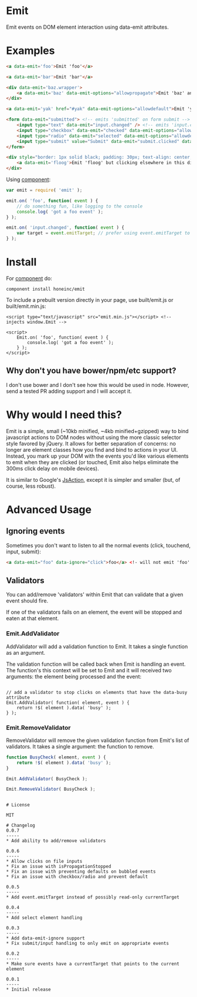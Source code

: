 # Emit

Emit events on DOM element interaction using data-emit attributes.

# Examples

```html
<a data-emit='foo'>Emit 'foo'</a>

<a data-emit='bar'>Emit 'bar'</a>

<div data-emit='baz.wrapper'>
    <a data-emit='baz' data-emit-options="allowpropagate">Emit 'baz' and, due to propagation, 'baz.wrapper'.</a>
</div>

<a data-emit='yak' href="#yak" data-emit-options="allowdefault">Emit 'yak' and allow default navigation to #yak.</a>

<form data-emit="submitted"> <!-- emits 'submitted' on form submit -->
    <input type="text" data-emit="input.changed" /> <!-- emits 'input.changed' on input -->
    <input type="checkbox" data-emit="checked" data-emit-options="allowdefault">This is a checkbox.</input> <!-- allowdefault will let the checkbox check -->
    <input type="radio" data-emit="selected" data-emit-options="allowdefault">This is a radio button.</input> <!-- allowdefault will let the radio button select -->
    <input type="submit" value="Submit" data-emit="submit.clicked" data-emit-options="allowdefault" /> <!-- allowdefault will let the form submission event fire -->
</form>

<div style="border: 1px solid black; padding: 30px; text-align: center;" data-emit=""> <!-- catch click/touch event -->
    <a data-emit='floog'>Emit 'floog' but clicking elsewhere in this div should *not* produce an 'unhandled' event.</a>
</div>

```

Using [component](http://component.io):

```javascript
var emit = require( 'emit' );

emit.on( 'foo', function( event ) {
    // do something fun, like logging to the console
    console.log( 'got a foo event' );
} );

emit.on( 'input.changed', function( event ) {
    var target = event.emitTarget; // prefer using event.emitTarget to event.currentTarget unless you're sure you know what's up
} );
```

# Install

For [component](http://component.io) do:

```
component install honeinc/emit
```

To include a prebuilt version directly in your page, use built/emit.js or built/emit.min.js:

```
<script type="text/javascript" src="emit.min.js"></script> <!-- injects window.Emit -->

<script>
    Emit.on( 'foo', function( event ) {
        console.log( 'got a foo event' );
    } );
</script>

```

## Why don't you have bower/npm/etc support?

I don't use bower and I don't see how this would be used in node. However, send a tested PR adding support and I
will accept it.

# Why would I need this?

Emit is a simple, small (~10kb minified, ~4kb minified+gzipped) way to bind javascript actions to DOM nodes without
using the more classic selector style favored by jQuery. It allows for better separation of concerns: no longer
are element classes how you find and bind to actions in your UI. Instead, you mark up your DOM with the events
you'd like various elements to emit when they are clicked (or touched, Emit also helps eliminate the 300ms click
delay on mobile devices).

It is similar to Google's [JsAction](https://github.com/google/jsaction), except it is simpler and smaller (but, of
course, less robust).

# Advanced Usage

## Ignoring events

Sometimes you don't want to listen to all the normal events (click, touchend, input, submit):

```html
<a data-emit="foo" data-ignore="click">foo</a> <!- will not emit 'foo' when clicked -->
```
## Validators

You can add/remove 'validators' within Emit that can validate that a given event should fire.

If one of the validators fails on an element, the event will be stopped and eaten at that element.

### Emit.AddValidator

AddValidator will add a validation function to Emit. It takes a single function as an argument.

The validation function will be called back when Emit is handling an event. The function's this
context will be set to Emit and it will received two arguments: the element being processed and
the event:

```javasscript

// add a validator to stop clicks on elements that have the data-busy attribute
Emit.AddValidator( function( element, event ) {
    return !$( element ).data( 'busy' );
} );

```

### Emit.RemoveValidator

RemoveValidator will remove the given validation function from Emit's list of validators. It takes
a single argument: the function to remove.

```javascript
function BusyCheck( element, event ) {
    return !$( element ).data( 'busy' );
}

Emit.AddValidator( BusyCheck );

Emit.RemoveValidator( BusyCheck );
```


```

# License

MIT

# Changelog
0.0.7
-----
* Add ability to add/remove validators

0.0.6
-----
* Allow clicks on file inputs
* Fix an issue with isPropagationStopped
* Fix an issue with preventing defaults on bubbled events
* Fix an issue with checkbox/radio and prevent default

0.0.5
-----
* Add event.emitTarget instead of possibly read-only currentTarget

0.0.4
-----
* Add select element handling

0.0.3
-----
* Add data-emit-ignore support
* Fix submit/input handling to only emit on appropriate events

0.0.2
-----
* Make sure events have a currentTarget that points to the current element

0.0.1
-----
* Initial release
